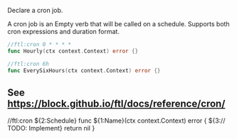 Declare a cron job.

A cron job is an Empty verb that will be called on a schedule. Supports both cron expressions and duration format.

```go
//ftl:cron 0 * * * *
func Hourly(ctx context.Context) error {}

//ftl:cron 6h
func EverySixHours(ctx context.Context) error {}
```

See https://block.github.io/ftl/docs/reference/cron/
---

//ftl:cron ${2:Schedule}
func ${1:Name}(ctx context.Context) error {
	${3:// TODO: Implement}
	return nil
}
